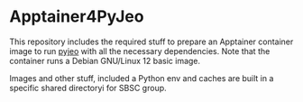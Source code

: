 # Apptainer4PyJeo

This repository includes the required stuff to prepare an Apptainer container image to run [pyjeo](https://github.com/ec-jrc/jeolib-pyjeo)
with all the necessary dependencies. Note that the container runs a Debian GNU/Linux 12 basic image.

Images and other stuff, included a Python env and caches are built in a specific shared directoryi for SBSC group.

